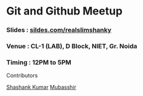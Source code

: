 # Git and Github Meetup

### Slides : [sildes.com/realslimshanky](https://slides.com/realslimshanky/gitandgithub)
### Venue : CL-1 (LAB), D Block, NIET, Gr. Noida
### Timing : 12PM to 5PM

Contributors

[Shashank Kumar](https://github.com/realslimshanky)
[Mubasshir](https://github.com/mubbi9455)
